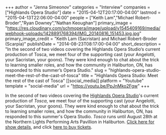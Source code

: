 +++
author = "Jenna Simeonov"
categories = "Interview"
companies = ["Highlands Opera Studio"]
date = "2015-04-12T20:17:00-04:00"
lastmod = "2015-04-13T22:06:00-04:00"
people = ["Keith Lam","Michael Robert-Broder","Ryan Downey","Nathan Keoughan"]
primary_image = "https://res.cloudinary.com/schmopera/image/upload/v1545409169/media/webhook-uploads/1428891768394/IMG_20140816_151453.jpg.jpg"
primary_image_credit = "Keith Lam (Sacristan) and Michael Robert-Broder (Scarpia)"
publishDate = "2014-08-23T08:17:00-04:00"
short_description = "In the second of two videos covering the Highlands Opera Studio‘s current production of Tosca, we meet four of the supporting cast (your Angelotti, your Sacristan, your goons). They were kind enough to chat about the trick to learning smaller roles, and how the community in Haliburton, ON, has responded to this summer’s Opera Studio."
slug = "highlands-opera-studio-meet-the-rest-of-the-cast-of-tosca"
title = "Highlands Opera Studio: Meet the rest of the cast of Tosca"
[[social_media]]
platform = "Youtube"
template = "social-media"
url = "https://youtu.be/PpJnMko2Fgw"
+++

In the second of two videos covering the [Highlands Opera Studio](http://www.highlandsoperastudio.com/index.html#sthash.HxDVAQ9k.dpbs)'s current production of _Tosca_, we meet four of the supporting cast (your Angelotti, your Sacristan, your goons). They were kind enough to chat about the trick to learning smaller roles, and how the community in Haliburton, ON, has responded to this summer's Opera Studio.
_Tosca_ runs until August 28th at the Northern Lights Performing Arts Pavillion in Haliburton. [Click here for show details](http://www.highlandsoperastudio.com/performances.html#sthash.RnU8tFmh.dpbs), and click [here to buy tickets](https://www.highlandssummerfestival.on.ca/ticket-portal/).
